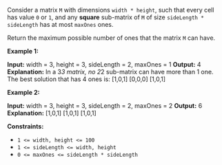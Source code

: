 
Consider a matrix  `M`  with dimensions  `width * height`, such that every cell has value  `0` or  `1`, and any  **square** sub-matrix of  `M`  of size  `sideLength * sideLength` has at most  `maxOnes` ones.

Return the maximum possible number of ones that the matrix  `M`  can have.

**Example 1:**

**Input:** width = 3, height = 3, sideLength = 2, maxOnes = 1
**Output:** 4
**Explanation:**
In a 3*3 matrix, no 2*2 sub-matrix can have more than 1 one.
The best solution that has 4 ones is:
[1,0,1]
[0,0,0]
[1,0,1]

**Example 2:**

**Input:** width = 3, height = 3, sideLength = 2, maxOnes = 2
**Output:** 6
**Explanation:**
[1,0,1]
[1,0,1]
[1,0,1]

**Constraints:**

-   `1 <= width, height <= 100`
-   `1 <= sideLength <= width, height`
-   `0 <= maxOnes <= sideLength * sideLength`